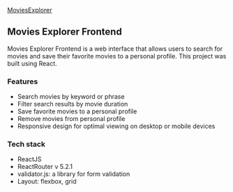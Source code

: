 [MoviesExplorer](https://movieexplorer.borisjaou.com/)

## Movies Explorer Frontend

Movies Explorer Frontend is a web interface that allows users to search for movies and save their favorite movies to a personal profile. This project was built using React.

### Features
* Search movies by keyword or phrase
* Filter search results by movie duration
* Save favorite movies to a personal profile
* Remove movies from personal profile
* Responsive design for optimal viewing on desktop or mobile devices


### Tech stack
* ReactJS
* ReactRouter v 5.2.1
* validator.js: a library for form validation
* Layout: flexbox, grid

